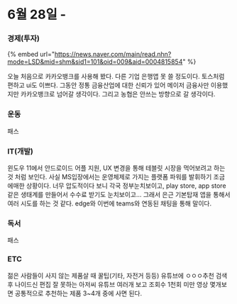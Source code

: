 # 6월 28일 -

### 경제\(투자\)

{% embed url="https://news.naver.com/main/read.nhn?mode=LSD&mid=shm&sid1=101&oid=009&aid=0004815854" %}

오늘 처음으로 카카오뱅크를 사용해 봤다. 다른 기업 은행앱 못 쓸 정도이다. 토스처럼 편하고 ui도 이쁘다. 그동안 정통 금융산업에 대한 신뢰가 있어 메이저 금융사만 이용했지만 카카오뱅크로 넘어갈 생각이다. 그리고 농협은 안쓰는 방향으로 갈 생각이다.

### 운동

패스    


### IT\(개발\)

윈도우 11에서 안드로이드 어플 지원, UX 변경을 통해 테블릿 시장을 먹어보려고 하는 것 처럼 보인다. 사실 MS입장에서는 운영체제로 가지는 플랫폼 파워를 발휘하기 조금 에매한 상황이다. 너무 압도적이다 보니 각국 정부눈치보이고, play store, app store 같은 생태계를 만들어서 수수료 받기도 눈치보이고... 그래서 은근 기본탑재 앱을 통해서 여러 시도를 하는 것 같다. edge와 이번에 teams와 연동된 채팅을 통해 말이다.

### 독서

패스  

### ETC

젊은 사람들이 사지 않는 제품살 때 꿀팁\(기타, 자전거 등등\) 유튜브에 ㅇㅇㅇ추천 검색후 나이드신 편집 잘 못하는 아저씨 유튜브 여러개 보고 조회수 1천회 미만 영상 몇개보면 공통적으로 추천하는 제품 3~4개 중에 사면 된다.

